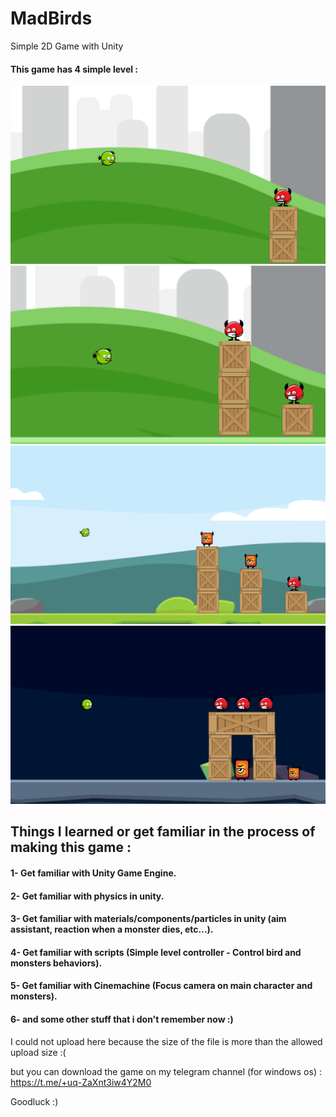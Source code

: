 # MadBirds
Simple 2D Game with Unity
#### This game has 4 simple level :
<img src="https://github.com/ali-nroshan/MadBirds/blob/main/MadBirds/Level1.png"/>
<img src="https://github.com/ali-nroshan/MadBirds/blob/main/MadBirds/Level2.png"/>
<img src="https://github.com/ali-nroshan/MadBirds/blob/main/MadBirds/Level3.png"/>
<img src="https://github.com/ali-nroshan/MadBirds/blob/main/MadBirds/Level4.png"/>

## Things I learned or get familiar in the process of making this game :
#### 1- Get familiar with Unity Game Engine.
#### 2- Get familiar with physics in unity.
#### 3- Get familiar with materials/components/particles in unity (aim assistant, reaction when a monster dies, etc...).
#### 4- Get familiar with scripts (Simple level controller - Control bird and monsters behaviors).
#### 5- Get familiar with Cinemachine (Focus camera on main character and monsters).
#### 6- and some other stuff that i don't remember now :)

I could not upload here because the size of the file is more than the allowed upload size :(

but you can download the game on my telegram channel (for windows os) : 
https://t.me/+uq-ZaXnt3iw4Y2M0

Goodluck :)
